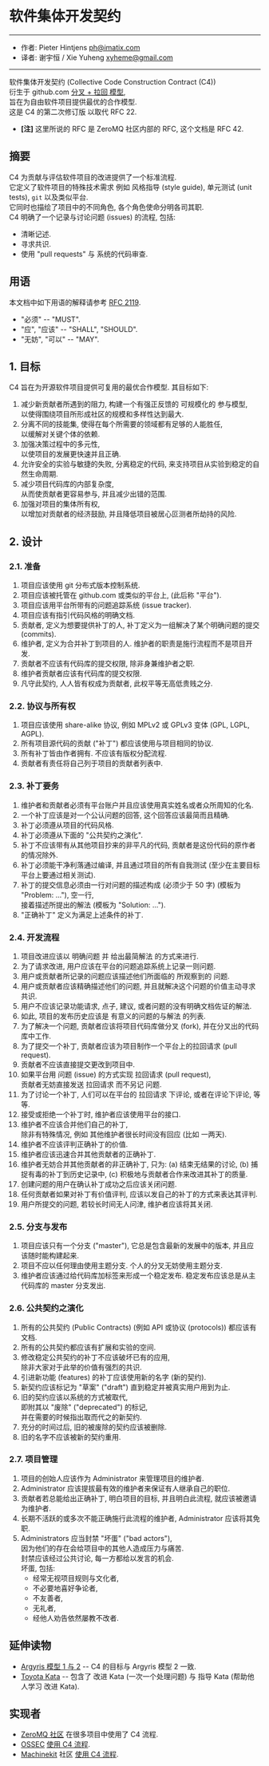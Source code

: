 # 软件集体开发契约

------
- 作者: Pieter Hintjens <ph@imatix.com>
- 译者: 谢宇恒 / Xie Yuheng <xyheme@gmail.com>
------

软件集体开发契约 (Collective Code Construction Contract (C4)) <br>
衍生于 github.com [分叉 + 拉回 模型](https://help.github.com/articles/about-pull-requests/), <br>
旨在为自由软件项目提供最优的合作模型. <br>
这是 C4 的第二次修订版 以取代 RFC 22.

- **[注]** 这里所说的 RFC 是 ZeroMQ 社区内部的 RFC, 这个文档是 RFC 42.

## 摘要

C4 为贡献与评估软件项目的改进提供了一个标准流程. <br>
它定义了软件项目的特殊技术需求 例如 风格指导 (style guide), 单元测试 (unit tests), `git` 以及类似平台. <br>
它同时也描绘了项目中的不同角色, 各个角色使命分明各司其职. <br>
C4 明确了一个记录与讨论问题 (issues) 的流程, 包括:
- 清晰记述.
- 寻求共识.
- 使用 "pull requests" 与 系统的代码审查.

## 用语

本文档中如下用语的解释请参考 [RFC 2119](http://tools.ietf.org/html/rfc2119).
- "必须" -- "MUST".
- "应", "应该" -- "SHALL", "SHOULD".
- "无妨", "可以" -- "MAY".

## 1. 目标

C4 旨在为开源软件项目提供可复用的最优合作模型. 其目标如下:

1. 减少新贡献者所遇到的阻力, 构建一个有强正反馈的 可规模化的 参与模型, <br>
   以使得围绕项目所形成社区的规模和多样性达到最大.
1. 分离不同的技能集, 使得在每个所需要的领域都有足够的人能胜任, <br>
   以缓解对关键个体的依赖.
1. 加强决策过程中的多元性, <br>
   以使项目的发展更快速并且正确.
1. 允许安全的实验与敏捷的失败, 分离稳定的代码,
   来支持项目从实验到稳定的自然生命周期. <br>
1. 减少项目代码库的内部复杂度, <br>
   从而使贡献者更容易参与, 并且减少出错的范围.
1. 加强对项目的集体所有权, <br>
   以增加对贡献者的经济鼓励, 并且降低项目被居心叵测者所劫持的风险.

## 2. 设计

### 2.1. 准备

1. 项目应该使用 git 分布式版本控制系统.
1. 项目应该被托管在 github.com 或类似的平台上, (此后称 "平台").
1. 项目应该用平台所带有的问题追踪系统 (issue tracker).
1. 项目应该有指引代码风格的明确文档.
1. 贡献者, 定义为想要提供补丁的人, 补丁定义为一组解决了某个明确问题的提交 (commits).
1. 维护者, 定义为合并补丁到项目的人. 维护者的职责是施行流程而不是项目开发.
1. 贡献者不应该有代码库的提交权限, 除非身兼维护者之职.
1. 维护者贡献者应该有代码库的提交权限.
1. 凡守此契约, 人人皆有权成为贡献者, 此权平等无高低贵贱之分.

### 2.2. 协议与所有权

1. 项目应该使用 share-alike 协议, 例如 MPLv2 或 GPLv3 变体 (GPL, LGPL, AGPL).
1. 所有项目源代码的贡献 ("补丁") 都应该使用与项目相同的协议.
1. 所有补丁皆由作者拥有. 不应该有版权分配流程.
1. 贡献者有责任将自己列于项目的贡献者列表中.

### 2.3. 补丁要务

1. 维护者和贡献者必须有平台账户并且应该使用真实姓名或者众所周知的化名.
1. 一个补丁应该是对一个公认问题的回答, 这个回答应该最简而且精确.
1. 补丁必须遵从项目的代码风格.
1. 补丁必须遵从下面的 "公共契约之演化".
1. 补丁不应该带有从其他项目抄来的非平凡的代码, 贡献者是这份代码的原作者的情况除外.
1. 补丁必须能干净利落通过编译, 并且通过项目的所有自我测试 (至少在主要目标平台上要通过相关测试).
1. 补丁的提交信息必须由一行对问题的描述构成 (必须少于 50 字) (模板为 "Problem: ..."), 空一行, <br>
   接着描述所提出的解法 (模板为 "Solution: ...").
1. "正确补丁" 定义为满足上述条件的补丁.

### 2.4. 开发流程

1. 项目改进应该以 明确问题 并 给出最简解法 的方式来进行.
1. 为了请求改进, 用户应该在平台的问题追踪系统上记录一则问题.
1. 用户或贡献者所记录的问题应该描述他们所面临的 所观察到的 问题.
1. 用户或贡献者应该精确描述他们的问题, 并且就解决这个问题的价值主动寻求共识.
1. 用户不应该记录功能请求, 点子, 建议, 或者问题的没有明确文档佐证的解法.
1. 如此, 项目的发布历史应该是 有意义的问题的与解法 的列表.
1. 为了解决一个问题, 贡献者应该将项目代码库做分叉 (fork), 并在分叉出的代码库中工作.
1. 为了提交一个补丁, 贡献者应该为项目制作一个平台上的拉回请求 (pull request).
1. 贡献者不应该直接提交更改到项目中.
1. 如果平台用 问题 (issue) 的方式实现 拉回请求 (pull request), <br>
   贡献者无妨直接发送 拉回请求 而不另记 问题.
1. 为了讨论一个补丁, 人们可以在平台的 拉回请求 下评论, 或者在评论下评论, 等等.
1. 接受或拒绝一个补丁时, 维护者应该使用平台的接口.
1. 维护者不应该合并他们自己的补丁, <br>
   除非有特殊情况, 例如 其他维护者很长时间没有回应 (比如 一两天).
1. 维护者不应该评判正确补丁的价值.
1. 维护者应该迅速合并其他贡献者的正确补丁.
1. 维护者无妨合并其他贡献者的非正确补丁, 只为:
   (a) 结束无结果的讨论,
   (b) 捕捉有毒的补丁到历史记录中,
   (c) 积极地与贡献者合作来改进其补丁的质量.
1. 创建问题的用户在确认补丁成功之后应该关闭问题.
1. 任何贡献者如果对补丁有价值评判, 应该以发自己的补丁的方式来表达其评判.
1. 用户所提交的问题, 若较长时间无人问津, 维护者应该将其关闭.

### 2.5. 分支与发布

1. 项目应该只有一个分支 ("master"), 它总是包含最新的发展中的版本, 并且应该随时能构建起来.
1. 项目不应以任何理由使用主题分支. 个人的分叉无妨使用主题分支.
1. 维护者应该通过给代码库加标签来形成一个稳定发布. 稳定发布应该总是从主代码库的 master 分支发出.

### 2.6. 公共契约之演化

1. 所有的公共契约 (Public Contracts) (例如 API 或协议 (protocols)) 都应该有文档.
1. 所有的公共契约都应该有扩展和实验的空间.
1. 修改稳定公共契约的补丁不应该破坏已有的应用, <br>
   除非大家对于此举的价值有强烈的共识.
1. 引进新功能 (features) 的补丁应该使用新的名字 (新的契约).
1. 新契约应该标记为 "草案" ("draft") 直到稳定并被真实用户用到为止.
1. 旧的契约应该以系统的方式被取代, <br>
   即附其以 "废除" ("deprecated") 的标记, <br>
   并在需要的时候指出取而代之的新契约.
1. 充分的时间过后, 旧的被废除的契约应该被删除.
1. 旧的名字不应该被新的契约重用.

### 2.7. 项目管理

1. 项目的创始人应该作为 Administrator 来管理项目的维护者.
1. Administrator 应该提拔最有效的维护者来保证有人继承自己的职位.
1. 贡献者若总能给出正确补丁, 明白项目的目标, 并且明白此流程, 就应该被邀请为维护者.
1. 长期不活跃的或多次不能正确施行此流程的维护者, Administrator 应该将其免职.
1. Administrators 应当封禁 "坏蛋" ("bad actors"), <br>
   因为他们的存在会给项目中的其他人造成压力与痛苦. <br>
   封禁应该经过公共讨论, 每一方都给以发言的机会. <br>
   坏蛋, 包括:
   - 经常无视项目规则与文化者,
   - 不必要地喜好争论者,
   - 不友善者,
   - 无礼者,
   - 经他人劝告依然屡教不改者.

## 延伸读物

* [Argyris 模型 1 与 2](http://en.wikipedia.org/wiki/Chris_Argyris) -- C4 的目标与 Argyris 模型 2 一致.
* [Toyota Kata](http://en.wikipedia.org/wiki/Toyota_Kata) -- 包含了 改进 Kata (一次一个处理问题) 与 指导 Kata (帮助他人学习 改进 Kata).

## 实现者

* [ZeroMQ 社区](http://zeromq.org) 在很多项目中使用了 C4 流程.
* [OSSEC](http://www.ossec.net/) [使用 C4 流程](https://ossec-docs.readthedocs.org/en/latest/development/oRFC/orfc-1.html).
* [Machinekit](http://www.machinekit.io/) 社区 [使用 C4 流程](http://www.machinekit.io/about/).
